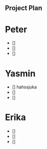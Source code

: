 
## **Project Plan**
# Peter
- []
- []
- []

# Yasmin
- [] hahssjuka
- []
- []
# Erika
- []
- []
- []